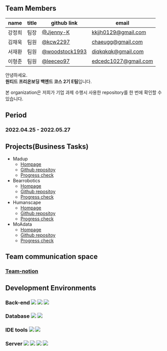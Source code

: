 ## Team Members
<div align="center">

| name | title | github link | email |
|------|-------|--------------|-------|
| 강정희 | 팀장 | [@Jjenny-K](https://github.com/Jjenny-K) | kkjjh0129@gmail.com |
| 김채욱 | 팀원 | [@kcw2297](https://github.com/kcw2297) | chaeugg@gmail.com |
| 서재환 | 팀원 | [@woodstock1993](https://github.com/woodstock1993) | diqkqkqk@gmail.com |
| 이형준 | 팀원 | [@leeceo97](https://github.com/leeceo97) | edcedc1027@gmail.com |

</div>

안녕하세요.  
**원티드 프리온보딩 백엔드 코스 2기 E팀**입니다.  

본 organization은 저희가 기업 과제 수행시 사용한 repository를 한 번에 확인할 수 있습니다.


## Period
### 2022.04.25 - 2022.05.27

## Projects(Business Tasks)
- Madup
	- [Hompage](https://www.madup.com/)
	- [Github repositoy](https://github.com/wanted-team-e/Madup)
	- [Progress check](https://www.notion.so/Madup-0258d97f6b944653b226c0329b7a2af7)
- Bearrobotics
	- [Hompage](https://www.bearrobotics.ai/)
	- [Github repositoy](https://github.com/wanted-team-e/Bearrobotics)
	- [Progress check](https://www.notion.so/Bearrobotics-a520ef6ae09246488ab573ad247083ee)
- Humanscape
	- [Hompage](https://humanscape.io/kr/index.html)
	- [Github repositoy](https://github.com/wanted-team-e/Humanscape)
	- [Progress check](https://www.notion.so/Humanscape-6dd75da669644994bf73d34941e13735)
- MoAdata
	- [Hompage](https://www.moadata.co.kr/)
	- [Github repositoy](https://github.com/wanted-team-e/Moadata)
	- [Progress check](https://www.notion.so/Moadata-71d8398156a349cf9af67421970f3cfb)

## Team communication space
### [Team-notion](https://www.notion.so/wanted_pre_onboarding_team_e-aa7ea1e9e04346349e55321ebd05a21f)

## Development Environments
### Back-end <img src="https://img.shields.io/badge/Python-3776AB?style=flat-square&logo=Python&logoColor=white"/> <img src="https://img.shields.io/badge/Django-092E20?style=flat-square&logo=Django&logoColor=white"/> <img src="https://img.shields.io/badge/flask-000000?style=flat-square&logo=flask&logoColor=white"> 
### Database <img src="https://img.shields.io/badge/SQLite-003B57?style=flat-square&logo=SQLite&logoColor=white"/> <img src="https://img.shields.io/badge/PostgreSQL-4169E1?style=flat-square&logo=PostgreSQL&logoColor=white"/> 
### IDE tools <img src="https://img.shields.io/badge/PyCharm-000000?style=flat-square&logo=PyCharm&logoColor=white"/> <img src="https://img.shields.io/badge/VSCode-007ACC?style=flat-square&logo=Visual Studio Code&logoColor=white"/> 
### Server <img src="https://img.shields.io/badge/Docker-2496ED?style=flat-square&logo=Docker&logoColor=white"/> <img src="https://img.shields.io/badge/AWS EC2-232F3E?style=flat-square&logo=Amazon AWS&logoColor=white"/> <img src="https://img.shields.io/badge/Gunicorn-499848?style=flat-square&logo=Gunicorn&logoColor=white"/> <img src="https://img.shields.io/badge/NGINX-009639?style=flat-square&logo=NGINX&logoColor=white"/>
